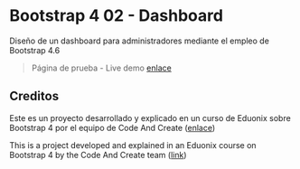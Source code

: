 # Bootstrap 4 02 - Dashboard

Diseño de un dashboard para administradores mediante el empleo de Bootstrap 4.6

> Página de prueba - Live demo
> [enlace](https://orses.github.io/bootstrap_projects/bootstrap4_004_dashboard/)

## Creditos

Este es un proyecto desarrollado y explicado en un curso de Eduonix sobre Bootstrap 4 por el equipo de Code And Create ([enlace](https://www.eduonix.com/bootstrap-4-create-4-real-world-projects-latest-4-1-1))

This is a project developed and explained in an Eduonix course on Bootstrap 4 by the Code And Create team ([link](https://www.eduonix.com/bootstrap-4-create-4-real-world-projects-latest-4-1-1))
